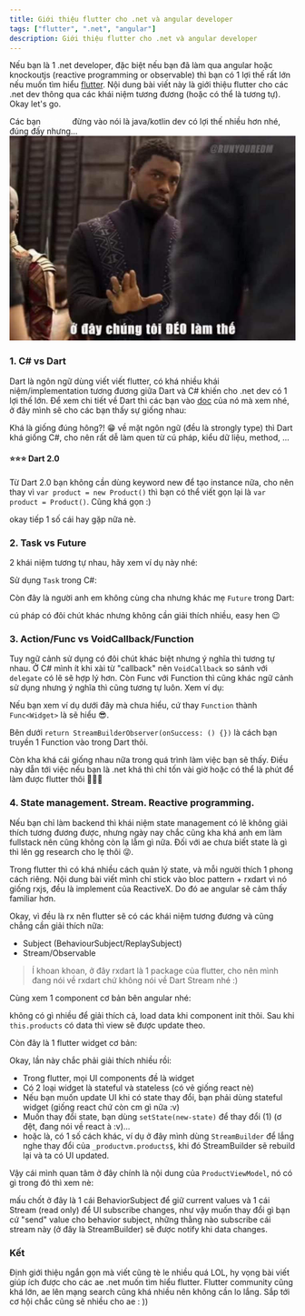 ```yaml
---
title: Giới thiệu flutter cho .net và angular developer
tags: ["flutter", ".net", "angular"]
description: Giới thiệu flutter cho .net và angular developer
---
```


Nếu bạn là 1 .net developer, đặc biệt nếu bạn đã làm qua angular hoặc knockoutjs (reactive programming or observable) thì bạn có 1 lợi thế rất lớn nếu muốn tìm hiểu [flutter](https://flutter.dev/). Nội dung bài viết này là giới thiệu flutter cho các .net dev thông qua các khái niệm tương đương (hoặc có thể là tương tự). Okay let's go.

Các bạn <span style="color: #fff">trẻ trâu</span> đừng vào nói là java/kotlin dev có lợi thế nhiều hơn nhé, đúng đấy nhưng...
![we do not do that here](\assets\img\flutter\we_dont_do_it_here.jpg)

### 1. C# vs Dart

Dart là ngôn ngữ dùng viết viết flutter, có khá nhiều khái niệm/implementation tương đương giữa Dart và C# khiến cho .net dev có 1 lợi thế lớn. Để xem chi tiết về Dart thì các bạn vào [doc](https://dart.dev/) của nó mà xem nhé, ở đây mình sẽ cho các bạn thấy sự giống nhau:

<script src="https://gist.github.com/oclockvn/a658ecca62434e561ffe4e6cad494ec1.js"></script>

<script src="https://gist.github.com/oclockvn/d814e2d8bea126a68bbb2421e0a448c4.js"></script>

Khá là giống đúng hông?! 😁 về mặt ngôn ngữ (đều là strongly type) thì Dart khá giống C#, cho nên rất dễ làm quen từ cú pháp, kiểu dữ liệu, method, ...

#### ⭐⭐⭐ Dart 2.0

Từ Dart 2.0 bạn không cần dùng keyword new để tạo instance nữa, cho nên thay vì `var product = new Product()` thì bạn có thể viết gọn lại là `var product = Product()`. Cũng khá gọn :)

okay tiếp 1 số cái hay gặp nữa nè.

### 2. Task vs Future

2 khái niệm tương tự nhau, hãy xem ví dụ này nhé:

Sử dụng `Task` trong C#:

<script src="https://gist.github.com/oclockvn/79211a2c2cb38f3790b8dab571812a1f.js"></script>

Còn đây là người anh em không cùng cha nhưng khác mẹ `Future` trong Dart:

<script src="https://gist.github.com/oclockvn/632ff181a2c9f67d541bed56e2242498.js"></script>

cú pháp có đôi chút khác nhưng không cần giải thích nhiều, easy hen 😉

### 3. Action/Func vs VoidCallback/Function

Tuy ngữ cảnh sử dụng có đôi chút khác biệt nhưng ý nghĩa thì tương tự nhau. Ở C# mình ít khi xài từ "callback" nên `VoidCallback` so sánh với `delegate` có lẽ sẽ hợp lý hơn. Còn Func với Function thì cũng khác ngữ cảnh sử dụng nhưng ý nghĩa thì cũng tương tự luôn. Xem ví dụ:

<script src="https://gist.github.com/oclockvn/19928664ddf55482094d9b4018cdd00b.js"></script>

Nếu bạn xem ví dụ dưới đây mà chưa hiểu, cứ thay `Function` thành `Func<Widget>` là sẽ hiểu 😎.
<script src="https://gist.github.com/oclockvn/a68465f5fdbd82f7042fe5e468238ca8.js"></script>

Bên dưới `return StreamBuilderObserver(onSuccess: () {})` là cách bạn truyền 1 Function vào trong Dart thôi.

Còn kha khá cái giống nhau nữa trong quá trình làm việc bạn sẽ thấy. Điều này dẫn tới việc nếu bạn là .net khá thì chỉ tốn vài giờ hoặc có thể là phút để làm được flutter thôi 🤣🤣🤣

### 4. State management. Stream. Reactive programming.

Nếu bạn chỉ làm backend thì khái niệm state management có lẽ không giải thích tương đương được, nhưng ngày nay chắc cũng kha khá anh em làm fullstack nên cũng không còn lạ lẫm gì nữa. Đối với ae chưa biết state là gì thì lên gg research cho lẹ thôi 😜.

Trong flutter thì có khá nhiều cách quản lý state, và mỗi người thích 1 phong cách riêng. Nội dung bài viết mình chỉ stick vào bloc pattern + rxdart vì nó giống rxjs, đều là implement của ReactiveX. Do đó ae angular sẽ cảm thấy familiar hơn.

Okay, vì đều là rx nên flutter sẽ có các khái niệm tương đương và cũng chẳng cần giải thích nữa:

- Subject (BehaviourSubject/ReplaySubject)
- Stream/Observable

> Í khoan khoan, ở đây rxdart là 1 package của flutter, cho nên mình đang nói về rxdart chứ không nói về Dart Stream nhé :)

Cùng xem 1 component cơ bản bên angular nhé:

<script src="https://gist.github.com/oclockvn/27bc73d78627d7e103bd1a9443d0a97d.js"></script>

không có gì nhiều để giải thích cả, load data khi component init thôi. Sau khi `this.products` có data thì view sẽ được update theo.

Còn đây là 1 flutter widget cơ bản:

<script src="https://gist.github.com/oclockvn/bcd9a36e0ee467649ebbe098ba57bf5a.js"></script>

Okay, lần này chắc phải giải thích nhiều rồi:
- Trong flutter, mọi UI components đề là widget
- Có 2 loại widget là stateful và stateless (có vẻ giống react nè)
- Nếu bạn muốn update UI khi có state thay đổi, bạn phải dùng stateful widget (giống react chứ còn cm gì nữa :v)
- Muốn thay đổi state, bạn dùng `setState(new-state)` để thay đổi (1) (ơ đệt, đang nói về react à :v)...
- hoặc là, có 1 số cách khác, ví dụ ở đây mình dùng `StreamBuilder` để lắng nghe thay đổi của `_productvm.products$`, khi đó StreamBuilder sẽ rebuild lại và ta có UI updated.

Vậy cái mình quan tâm ở đây chính là nội dung của `ProductViewModel`, nó có gì trong đó thì xem nè:

<script src="https://gist.github.com/oclockvn/297ae11c2dd604b4c02ebb7a1bc0d68a.js"></script>

mấu chốt ở đây là 1 cái BehaviorSubject để giữ current values và 1 cái Stream (read only) để UI subscribe changes, như vậy muốn thay đổi gì bạn cứ "send" value cho behavior subject, những thằng nào subscribe cái stream này (ở đây là StreamBuilder) sẽ được notify khi data changes.

### Kết

Định giới thiệu ngắn gọn mà viết cũng tè le nhiều quá LOL, hy vọng bài viết giúp ích được cho các ae .net muốn tìm hiểu flutter. Flutter community cũng khá lớn, ae lên mạng search cũng khá nhiều nên không cần lo lắng. Sắp tới cơ hội chắc cũng sẽ nhiều cho ae : ))
